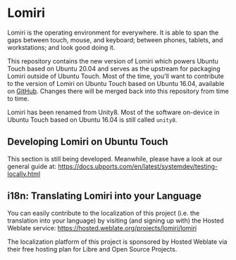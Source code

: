 # Lomiri

Lomiri is the operating environment for everywhere. It is able to span the gaps between touch, mouse, and keyboard; between phones, tablets, and workstations; and look good doing it.

This repository contains the new version of Lomiri which powers Ubuntu Touch based on Ubuntu 20.04 and serves as the upstream for packaging Lomiri outside of Ubuntu Touch. Most of the time, you'll want to contribute to the version of Lomiri on Ubuntu Touch based on Ubuntu 16.04, available on [GitHub](https://github.com/ubports/unity8). Changes there will be merged back into this repository from time to time.

Lomiri has been renamed from Unity8. Most of the software on-device in Ubuntu Touch based on Ubuntu 16.04 is still called `unity8`.

## Developing Lomiri on Ubuntu Touch

This section is still being developed. Meanwhile, please have a look at our general guide at: https://docs.ubports.com/en/latest/systemdev/testing-locally.html

<!--- clickable support needs update when clickable supports Focal.
Lomiri can be built and its test suite run using [`clickable`](https://clickable-ut.dev). This is a convenient method to try out most graphical changes to Lomiri without an annoying redeployment process. If you wish to test your changes on your device or make changes that are more difficult to test without real hardware, check out [Making changes and testing locally on the UBports documentation](https://docs.ubports.com/en/latest/systemdev/testing-locally.html). If not, read on.

Before you start, [install Clickable](https://clickable-ut.dev/en/latest/install.html).

Now, clone this repository to your computer: `git clone https://github.com/ubports/unity8.git`

Move into this directory: `cd unity8`

Now you can use the full suite of tools provided by this repository's [clickable.json](clickable.json). For example:

* `clickable ide qtcreator` will open QtCreator with this repository open as a project. You can edit and build the project this way, but running the tests will be a bit difficult.
* `clickable build-libs --debug` will build Lomiri in the same environment as it would receive in Ubuntu Touch.
* `clickable test-libs` will run the entire Lomiri test suite. This test suite includes graphical tests (which are run on a virtual, invisible desktop) and non-graphical unit tests. These tests make sure Lomiri functions as prescribed and prevents new bugs from being added. You should run them before you create a PR on this repository. This command takes about 7 minutes on an Intel i7-8550U, so plan your time accordingly and use the next two options to reduce the number of times you need to run the whole test suite...
* `clickable ide 'cd build/x86_64-linux-gnu/unity8/ && make tryShell'` and similar commands that replace the `Shell` with another test target defined in [tests/qmltests/CMakeLists.txt](tests/qmltests/CMakeLists.txt) allow trying out some Lomiri components in a mock environment. You can use this to try out your changes to Lomiri as you develop.
* `clickable ide 'cd build/x86_64-linux-gnu/unity8/ && make xvfbtestShell'` and similar commands that replace the `Shell` with another test target defined in [tests/qmltests/CMakeLists.txt](tests/qmltests/CMakeLists.txt) allow running a single TestCase. You can remove the `xvfb` part of the make target to run the test case graphically, which might help you see what is causing the test to fail.
--->

## i18n: Translating Lomiri into your Language

You can easily contribute to the localization of this project (i.e. the
translation into your language) by visiting (and signing up with) the
Hosted Weblate service:
https://hosted.weblate.org/projects/lomiri/lomiri

The localization platform of this project is sponsored by Hosted Weblate
via their free hosting plan for Libre and Open Source Projects.
